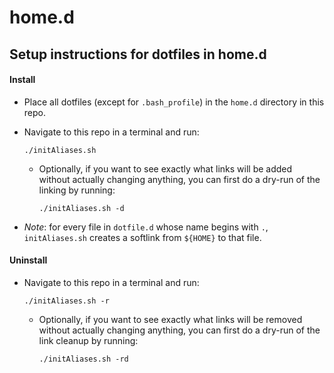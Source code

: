 # home.d

## Setup instructions for dotfiles in home.d
#### Install
- Place all dotfiles (except for `.bash_profile`) in the `home.d` directory in this repo.
- Navigate to this repo in a terminal and run:
    
    ```
    ./initAliases.sh
    ```
    
    - Optionally, if you want to see exactly what links will be added without actually changing anything, you can first do a dry-run of the linking by running:
    
        ```
        ./initAliases.sh -d
        ```
    
- *Note*: for every file in `dotfile.d` whose name begins with  `.`, `initAliases.sh` creates a softlink from `${HOME}` to that file.

#### Uninstall
- Navigate to this repo in a terminal and run:
    
    ```
    ./initAliases.sh -r
    ```
    
    - Optionally, if you want to see exactly what links will be removed without actually changing anything, you can first do a dry-run of the link cleanup by running:
        
        ```
        ./initAliases.sh -rd
        ```

